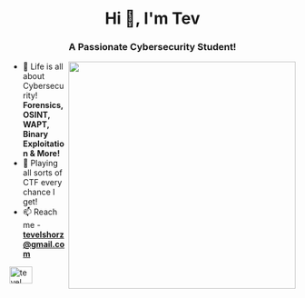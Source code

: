 <h1 align="center">Hi 👋, I'm Tev</h1>
<h3 align="center">A Passionate Cybersecurity Student!</h3>
<img alight="right" align="right" width="400" src="https://idejupr.lt/img/351692.gif">

- 🌱 Life is all about Cybersecurity! **Forensics, OSINT, WAPT, Binary Exploitation & More!**
- 🚩 Playing all sorts of CTF every chance I get!
- 📫 Reach me - **tevelshorz@gmail.com**

<p align="left">
<a href="https://www.linkedin.com/in/tevsrz/" target="blank"><img align="center" src="https://raw.githubusercontent.com/rahuldkjain/github-profile-readme-generator/master/src/images/icons/Social/linked-in-alt.svg" alt="tevel sho" height="30" width="40" /></a>
</p>


